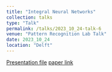 ```yaml
---
title: "Integral Neural Networks"
collection: talks
type: "Talk"
permalink: /talks/2023_10_24-talk-6
venue: "Pattern Recognition Lab Talk"
date: 2023_10_24
location: "Delft"
---
```


[Presentation file](https://mahdinaderi.com/files/2023_10_24.pdf) [paper link](https://openaccess.thecvf.com/content/CVPR2023/papers/Solodskikh_Integral_Neural_Networks_CVPR_2023_paper.pdf)

